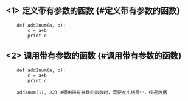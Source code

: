 ## &lt;1&gt; 定义带有参数的函数 {#定义带有参数的函数}

```
    def add2num(a, b):
        c = a+b
        print c
```

## &lt;2&gt; 调用带有参数的函数 {#调用带有参数的函数}

```
    def add2num(a, b):
        c = a+b
        print c

    add2num(11, 22) #调用带有参数的函数时，需要在小括号中，传递数据
```



